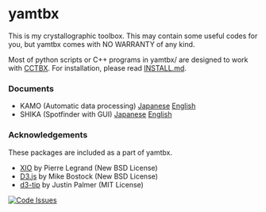 # yamtbx
This is my crystallographic toolbox. This may contain some useful codes for you, but yamtbx comes with NO WARRANTY of any kind.

Most of python scripts or C++ programs in yamtbx/ are designed to work with [CCTBX](http://cctbx.sourceforge.net/).
For installation, please read [INSTALL.md](INSTALL.md).

### Documents

* KAMO (Automatic data processing) [Japanese](doc/kamo-ja.md) [English](doc/kamo-en.md)
* SHIKA (Spotfinder with GUI) [Japanese](doc/shika-ja.md) [English](doc/shika-en.md)

### Acknowledgements

These packages are included as a part of yamtbx.

* [XIO](https://code.google.com/p/xdsme/) by Pierre Legrand (New BSD License)
* [D3.js](http://d3js.org/) by Mike Bostock (New BSD License)
* [d3-tip](https://github.com/Caged/d3-tip) by Justin Palmer (MIT License)

[![Code Issues](https://www.quantifiedcode.com/api/v1/project/b1023eb0a40b4b48a9efd3396cc8265e/badge.svg)](https://www.quantifiedcode.com/app/project/b1023eb0a40b4b48a9efd3396cc8265e)
